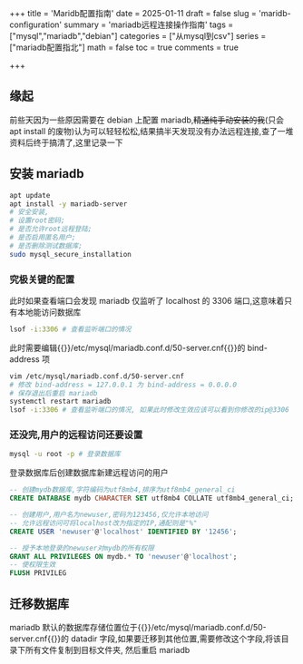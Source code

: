 +++
title = 'Maridb配置指南'
date = 2025-01-11
draft = false
slug = 'maridb-configuration'
summary = 'mariadb远程连接操作指南'
tags = ["mysql","mariadb","debian"]
categories = ["从mysql到csv"]
series = ["mariadb配置指北"]
math = false
toc = true
comments = true

+++

## 缘起

前些天因为一些原因需要在 debian 上配置 mariadb,~~精通纯手动安装的我~~(只会 apt install 的废物)认为可以轻轻松松,结果搞半天发现没有办法远程连接,查了一堆资料后终于搞清了,这里记录一下

## 安装 mariadb

```bash
apt update
apt install -y mariadb-server
# 安全安装,
# 设置root密码;
# 是否允许root远程登陆;
# 是否启用匿名用户;
# 是否删除测试数据库;
sudo mysql_secure_installation
```

### 究极关键的配置

此时如果查看端口会发现 mariadb 仅监听了 localhost 的 3306 端口,这意味着只有本地能访问数据库

```bash
lsof -i:3306 # 查看监听端口的情况
```

此时需要编辑{{<quote>}}/etc/mysql/mariadb.conf.d/50-server.cnf{{</quote>}}的 bind-address 项

```bash
vim /etc/mysql/mariadb.conf.d/50-server.cnf
# 修改 bind-address = 127.0.0.1 为 bind-address = 0.0.0.0
# 保存退出后重启 mariadb
systemctl restart mariadb
lsof -i:3306 # 查看监听端口的情况, 如果此时修改生效应该可以看到你修改的ip@3306
```

### 还没完,用户的远程访问还要设置

```bash
mysql -u root -p # 登录数据库
```

登录数据库后创建数据库新建远程访问的用户

```sql
-- 创建mydb数据库,字符编码为utf8mb4,排序为utf8mb4_general_ci
CREATE DATABASE mydb CHARACTER SET utf8mb4 COLLATE utf8mb4_general_ci;

-- 创建用户,用户名为newuser,密码为123456,仅允许本地访问
-- 允许远程访问可将localhost改为指定的IP,通配则是"%"
CREATE USER 'newuser'@'localhost' IDENTIFIED BY '12456';

-- 授予本地登录的newuser对mydb的所有权限
GRANT ALL PRIVILEGES ON mydb.* TO 'newuser'@'localhost';
-- 使权限生效
FLUSH PRIVILEG
```

## 迁移数据库

mariadb 默认的数据库存储位置位于{{<quote>}}/etc/mysql/mariadb.conf.d/50-server.cnf{{</quote>}}的 datadir 字段,如果要迁移到其他位置,需要修改这个字段,将该目录下所有文件复制到目标文件夹, 然后重启 mariadb
